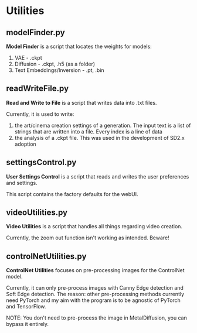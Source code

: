 # Utilities

## modelFinder.py
**Model Finder** is a script that locates the weights for models:

1) VAE - .ckpt
2) Diffusion - .ckpt, .h5 (as a folder)
3) Text Embeddings/Inversion - .pt, .bin

## readWriteFile.py
**Read and Write to File** is a script that writes data into .txt files.

Currently, it is used to write:
1) the art/cinema creation settings of a generation. The input text is a list of strings that are written into a file. Every index is a line of data
2) the analysis of a .ckpt file. This was used in the development of SD2.x adoption

## settingsControl.py
**User Settings Control** is a script that reads and writes the user preferences and settings.

This script contains the factory defaults for the webUI.

## videoUtilities.py
**Video Utilities** is a script that handles all things regarding video creation.

Currently, the zoom out function isn't working as intended. Beware!

## controlNetUtilities.py
**ControlNet Utilities** focuses on pre-processing images for the ControlNet model.

Currently, it can only pre-process images with Canny Edge detection and Soft Edge detection. The reason: other pre-processing methods currently need PyTorch and my aim with the program is to be agnostic of PyTorch and TensorFlow.

NOTE: You don't need to pre-process the image in MetalDiffusion, you can bypass it entirely.
